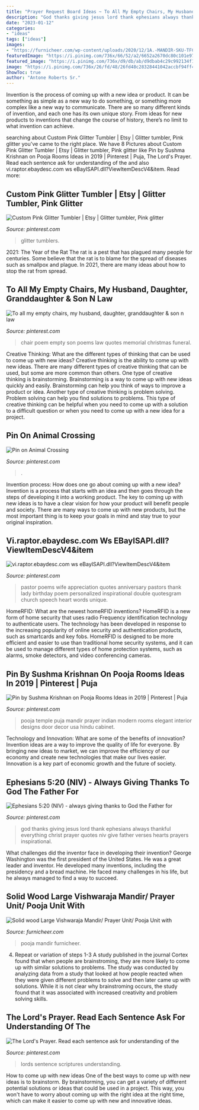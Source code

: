 ```yaml
---
title: "Prayer Request Board Ideas ~ To All My Empty Chairs, My Husband, Daughter, Granddaughter &amp; Son N Law"
description: "God thanks giving jesus lord thank ephesians always thankful everything christ prayer quotes niv give father verses hearts prayers inspirational"
date: "2023-01-12"
categories:
- "ideas"
tags: ["ideas"]
images:
- "https://furnicheer.com/wp-content/uploads/2020/12/1A.-MANDIR-SKU-TFCB3636.jpg"
featuredImage: "https://i.pinimg.com/736x/66/52/a2/6652a2670dc80c101e979900d16a221c.jpg"
featured_image: "https://i.pinimg.com/736x/d9/db/ab/d9dbab4c29c992134f1f6e4bf3ae9ec4--sympathy-poems-sympathy-gifts.jpg"
image: "https://i.pinimg.com/736x/26/fd/48/26fd48c28328441042accbf94ff48145--hindu-prayer-room-ideas-home-temple-ideas-puja-room.jpg?b=t"
ShowToc: true
author: "Antone Roberts Sr."
---
```



Invention is the process of coming up with a new idea or product. It can be something as simple as a new way to do something, or something more complex like a new way to communicate. There are so many different kinds of invention, and each one has its own unique story. From ideas for new products to inventions that change the course of history, there’s no limit to what invention can achieve.

	

		
searching about Custom Pink Glitter Tumbler | Etsy | Glitter tumbler, Pink glitter you've came to the right place. We have 8 Pictures about Custom Pink Glitter Tumbler | Etsy | Glitter tumbler, Pink glitter like Pin by Sushma Krishnan on Pooja Rooms Ideas in 2019 | Pinterest | Puja, The Lord&#039;s Prayer. Read each sentence ask for understanding of the and also vi.raptor.ebaydesc.com ws eBayISAPI.dll?ViewItemDescV4&amp;item. Read more:
		
    
## Custom Pink Glitter Tumbler | Etsy | Glitter Tumbler, Pink Glitter

<img loading=lazy src="https://i.pinimg.com/736x/92/1c/d8/921cd8e633c5c140fc7f5f1dd119ec1e.jpg" onerror="this.onerror=null;this.src='https://tse2.mm.bing.net/th?id=OIP.uy2B_ikCC8vwGmeY5hX3MAHaJ3&amp;pid=15.1';" alt="Custom Pink Glitter Tumbler | Etsy | Glitter tumbler, Pink glitter">

_Source: pinterest.com_

>glitter tumblers. 

	

2021: The Year of the Rat
The rat is a pest that has plagued many people for centuries. Some believe that the rat is to blame for the spread of diseases such as smallpox and plague. In 2021, there are many ideas about how to stop the rat from spread.

    
## To All My Empty Chairs, My Husband, Daughter, Granddaughter &amp; Son N Law

<img loading=lazy src="https://i.pinimg.com/736x/d9/db/ab/d9dbab4c29c992134f1f6e4bf3ae9ec4--sympathy-poems-sympathy-gifts.jpg" onerror="this.onerror=null;this.src='https://tse3.mm.bing.net/th?id=OIP.8OV8kOwV4mRWQboDoIh5GgHaNC&amp;pid=15.1';" alt="To all my empty chairs, my husband, daughter, granddaughter &amp; son n law">

_Source: pinterest.com_

>chair poem empty son poems law quotes memorial christmas funeral. 

	

Creative Thinking: What are the different types of thinking that can be used to come up with new ideas?
Creative thinking is the ability to come up with new ideas. There are many different types of creative thinking that can be used, but some are more common than others. One type of creative thinking is brainstorming. Brainstorming is a way to come up with new ideas quickly and easily. Brainstorming can help you think of ways to improve a product or idea. Another type of creative thinking is problem solving. Problem solving can help you find solutions to problems. This type of creative thinking can be helpful when you need to come up with a solution to a difficult question or when you need to come up with a new idea for a project.

    
## Pin On Animal Crossing

<img loading=lazy src="https://i.pinimg.com/736x/66/52/a2/6652a2670dc80c101e979900d16a221c.jpg" onerror="this.onerror=null;this.src='https://tse1.mm.bing.net/th?id=OIP.b-2M97G23Zy_wADYY6hjUwHaEK&amp;pid=15.1';" alt="Pin on Animal Crossing">

_Source: pinterest.com_

>. 

	

Invention process: How does one go about coming up with a new idea?
Invention is a process that starts with an idea and then goes through the steps of developing it into a working product. The key to coming up with new ideas is to have a clear vision for how your product will benefit people and society. There are many ways to come up with new products, but the most important thing is to keep your goals in mind and stay true to your original inspiration.

    
## Vi.raptor.ebaydesc.com Ws EBayISAPI.dll?ViewItemDescV4&amp;item

<img loading=lazy src="https://i.pinimg.com/736x/db/d6/07/dbd607217007e128aeb16f2226f1a386.jpg" onerror="this.onerror=null;this.src='https://tse3.mm.bing.net/th?id=OIP.N43UncuWw4onIsJMz3eZlwHaFO&amp;pid=15.1';" alt="vi.raptor.ebaydesc.com ws eBayISAPI.dll?ViewItemDescV4&amp;item">

_Source: pinterest.com_

>pastor poems wife appreciation quotes anniversary pastors thank lady birthday poem personalized inspirational double quotesgram church speech heart words unique. 

	

HomeRFID: What are the newest homeRFID inventions?
HomeRFID is a new form of home security that uses radio Frequency identification technology to authenticate users. The technology has been developed in response to the increasing popularity of online security and authentication products, such as smartcards and key fobs. HomeRFID is designed to be more efficient and easier to use than traditional home security systems, and it can be used to manage different types of home protection systems, such as alarms, smoke detectors, and video conferencing cameras.

    
## Pin By Sushma Krishnan On Pooja Rooms Ideas In 2019 | Pinterest | Puja

<img loading=lazy src="https://i.pinimg.com/736x/26/fd/48/26fd48c28328441042accbf94ff48145--hindu-prayer-room-ideas-home-temple-ideas-puja-room.jpg?b=t" onerror="this.onerror=null;this.src='https://tse1.mm.bing.net/th?id=OIP.O15Cqp9AZ9Q7JkB9FOiPZQHaLH&amp;pid=15.1';" alt="Pin by Sushma Krishnan on Pooja Rooms Ideas in 2019 | Pinterest | Puja">

_Source: pinterest.com_

>pooja temple puja mandir prayer indian modern rooms elegant interior designs door decor usa hindu cabinet. 

	

Technology and Innovation: What are some of the benefits of innovation?
Invention ideas are a way to improve the quality of life for everyone. By bringing new ideas to market, we can improve the efficiency of our economy and create new technologies that make our lives easier. Innovation is a key part of economic growth and the future of society.

    
## Ephesians 5:20 (NIV) - Always Giving Thanks To God The Father For

<img loading=lazy src="https://i.pinimg.com/736x/ae/3c/8b/ae3c8b2410d093a08b2e78349348c048--ground-level-psalm-.jpg" onerror="this.onerror=null;this.src='https://tse3.mm.bing.net/th?id=OIP.dh-JfWAElZhHlg9WJ43fIwHaKv&amp;pid=15.1';" alt="Ephesians 5:20 (NIV) - always giving thanks to God the Father for">

_Source: pinterest.com_

>god thanks giving jesus lord thank ephesians always thankful everything christ prayer quotes niv give father verses hearts prayers inspirational. 

	

What challenges did the inventor face in developing their invention?
George Washington was the first president of the United States. He was a great leader and inventor. He developed many inventions, including the presidency and a bread machine. He faced many challenges in his life, but he always managed to find a way to succeed.

    
## Solid Wood Large Vishwaraja Mandir/ Prayer Unit/ Pooja Unit With

<img loading=lazy src="https://furnicheer.com/wp-content/uploads/2020/12/1A.-MANDIR-SKU-TFCB3636.jpg" onerror="this.onerror=null;this.src='https://tse1.mm.bing.net/th?id=OIP.ht7yHgZx9i4lUY3pHTIXtQHaHa&amp;pid=15.1';" alt="Solid wood Large Vishwaraja Mandir/ Prayer Unit/ Pooja Unit with">

_Source: furnicheer.com_

>pooja mandir furnicheer. 

	

4. Repeat or variation of steps 1-3
A study published in the journal Cortex found that when people are brainstroming, they are more likely to come up with similar solutions to problems. The study was conducted by analyzing data from a study that looked at how people reacted when they were given different problems to solve and then later came up with solutions. While it is not clear why brainstroming occurs, the study found that it was associated with increased creativity and problem solving skills.

    
## The Lord&#039;s Prayer. Read Each Sentence Ask For Understanding Of The

<img loading=lazy src="https://i.pinimg.com/736x/44/ef/b0/44efb0fe3e681335b64c3f6ebbe35e03--lords-prayer-prayer-board.jpg" onerror="this.onerror=null;this.src='https://tse1.mm.bing.net/th?id=OIP.36IOZ7GhsWKAuvYVkDREjAHaNJ&amp;pid=15.1';" alt="The Lord&#039;s Prayer. Read each sentence ask for understanding of the">

_Source: pinterest.com_

>lords sentence scriptures understanding. 

	

How to come up with new ideas
One of the best ways to come up with new ideas is to brainstorm. By brainstorming, you can get a variety of different potential solutions or ideas that could be used in a project. This way, you won't have to worry about coming up with the right idea at the right time, which can make it easier to come up with new and innovative ideas.

